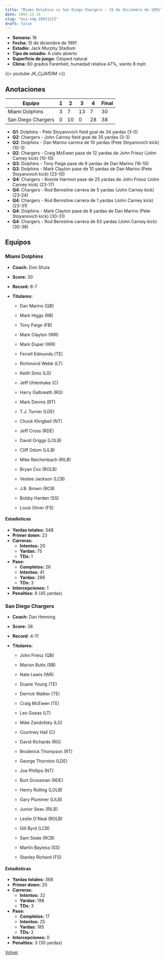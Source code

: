 ```yaml
---
title: "Miami Dolphins vs San Diego Chargers - 15 de diciembre de 1991"
date: 1991-12-15
slug: "mia-sdg-19911215"
draft: false
---
```


- **Semana:** 16
- **Fecha:** 15 de diciembre de 1991
- **Estadio:** Jack Murphy Stadium
- **Tipo de estadio:** A cielo abierto
- **Superficie de juego:** Césped natural
- **Clima:** 60 grados Farenheit, humedad relativa 47%, viento 8 mph


{{< youtube JK_CjJAfDlM >}}


## Anotaciones
| Equipo | 1 | 2 | 3 | 4 | Final |
|--------|---|---|---|---|-------|
| Miami Dolphins  | 3 | 7 | 13 | 7  | 30 |
| San Diego Chargers  | 0 | 10 | 0 | 28  | 38 |
- **Q1**: Dolphins - Pete Stoyanovich field goal de 34 yardas (3-0)
- **Q2**: Chargers - John Carney field goal de 35 yardas (3-3)
- **Q2**: Dolphins - Dan Marino carrera de 10 yardas (Pete Stoyanovich kick) (10-3)
- **Q2**: Chargers - Craig McEwen pase de 12 yardas de John Friesz (John Carney kick) (10-10)
- **Q3**: Dolphins - Tony Paige pase de 9 yardas de Dan Marino (16-10)
- **Q3**: Dolphins - Mark Clayton pase de 10 yardas de Dan Marino (Pete Stoyanovich kick) (23-10)
- **Q4**: Chargers - Ronnie Harmon pase de 25 yardas de John Friesz (John Carney kick) (23-17)
- **Q4**: Chargers - Rod Bernstine carrera de 5 yardas (John Carney kick) (23-24)
- **Q4**: Chargers - Rod Bernstine carrera de 1 yardas (John Carney kick) (23-31)
- **Q4**: Dolphins - Mark Clayton pase de 8 yardas de Dan Marino (Pete Stoyanovich kick) (30-31)
- **Q4**: Chargers - Rod Bernstine carrera de 63 yardas (John Carney kick) (30-38)


## Equipos


### Miami Dolphins
* **Coach:** Don Shula
* **Score:** 30
* **Record:** 8-7
* **Titulares:** 

  * Dan Marino (QB) 

  * Mark Higgs (RB) 

  * Tony Paige (FB) 

  * Mark Clayton (WR) 

  * Mark Duper (WR) 

  * Ferrell Edmunds (TE) 

  * Richmond Webb (LT) 

  * Keith Sims (LG) 

  * Jeff Uhlenhake (C) 

  * Harry Galbreath (RG) 

  * Mark Dennis (RT) 

  * T.J. Turner (LDE) 

  * Chuck Klingbeil (NT) 

  * Jeff Cross (RDE) 

  * David Griggs (LOLB) 

  * Cliff Odom (LILB) 

  * Mike Reichenbach (RILB) 

  * Bryan Cox (ROLB) 

  * Vestee Jackson (LCB) 

  * J.B. Brown (RCB) 

  * Bobby Harden (SS) 

  * Louis Oliver (FS) 

#### Estadísticas
* **Yardas totales:** 348
* **Primer down:** 23
* **Carreras:**
  * **Intentos:** 20
  * **Yardas:** 75
  * **TDs:** 1
* **Pase:**
  * **Completos:** 26
  * **Intentos:** 41
  * **Yardas:** 286
  * **TDs:** 3
* **Intercepciones:** 1
* **Penalties:** 6 (45 yardas)

### San Diego Chargers
* **Coach:** Dan Henning
* **Score:** 38
* **Record:** 4-11
* **Titulares:** 

  * John Friesz (QB) 

  * Marion Butts (RB) 

  * Nate Lewis (WR) 

  * Duane Young (TE) 

  * Derrick Walker (TE) 

  * Craig McEwen (TE) 

  * Leo Goeas (LT) 

  * Mike Zandofsky (LG) 

  * Courtney Hall (C) 

  * David Richards (RG) 

  * Broderick Thompson (RT) 

  * George Thornton (LDE) 

  * Joe Phillips (NT) 

  * Burt Grossman (RDE) 

  * Henry Rolling (LOLB) 

  * Gary Plummer (LILB) 

  * Junior Seau (RILB) 

  * Leslie O'Neal (ROLB) 

  * Gill Byrd (LCB) 

  * Sam Seale (RCB) 

  * Martin Bayless (SS) 

  * Stanley Richard (FS) 

#### Estadísticas
* **Yardas totales:** 368
* **Primer down:** 20
* **Carreras:**
  * **Intentos:** 32
  * **Yardas:** 198
  * **TDs:** 3
* **Pase:**
  * **Completos:** 17
  * **Intentos:** 25
  * **Yardas:** 185
  * **TDs:** 2
* **Intercepciones:** 0
* **Penalties:** 3 (30 yardas)


[Volver](/historia/1991)
